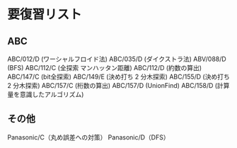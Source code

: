 # 要復習リスト

## ABC

ABC/012/D (ワーシャルフロイド法)
ABC/035/D (ダイクストラ法)
ABV/088/D (BFS)
ABC/112/C (全探索 マンハッタン距離)
ABC/112/D (約数の算出)
ABC/147/C (bit全探索)
ABC/149/E (決め打ち 2 分木探索)
ABC/155/D (決め打ち 2 分木探索)
ABC/157/C (桁数の算出)
ABC/157/D (UnionFind)
ABC/158/D (計算量を意識したアルゴリズム)

## その他

Panasonic/C（丸め誤差への対策）
Panasonic/D（DFS）
